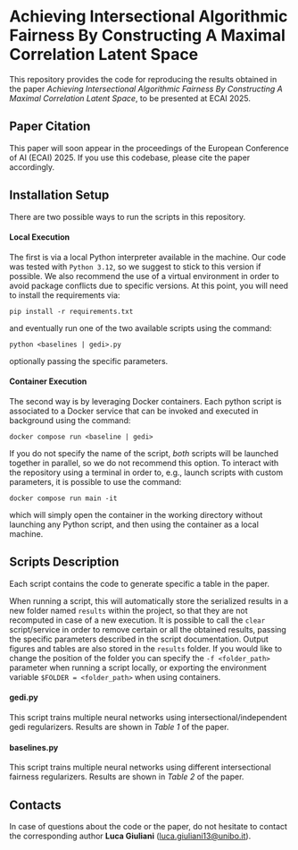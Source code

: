 # Achieving Intersectional Algorithmic Fairness By Constructing A Maximal Correlation Latent Space

This repository provides the code for reproducing the results obtained in the paper *Achieving Intersectional Algorithmic Fairness By Constructing A Maximal Correlation Latent Space*, to be presented at ECAI 2025.

## Paper Citation

This paper will soon appear in the proceedings of the European Conference of AI (ECAI) 2025.
If you use this codebase, please cite the paper accordingly.

## Installation Setup

There are two possible ways to run the scripts in this repository.

#### Local Execution

The first is via a local Python interpreter available in the machine.
Our code was tested with `Python 3.12`, so we suggest to stick to this version if possible.
We also recommend the use of a virtual environment in order to avoid package conflicts due to specific versions.
At this point, you will need to install the requirements via:
```
pip install -r requirements.txt
```
and eventually run one of the two available scripts using the command:
```
python <baselines | gedi>.py
```
optionally passing the specific parameters.

#### Container Execution

The second way is by leveraging Docker containers.
Each python script is associated to a Docker service that can be invoked and executed in background using the command:
```
docker compose run <baseline | gedi>
```
If you do not specify the name of the script, _both_ scripts will be launched together in parallel, so we do not recommend this option.
To interact with the repository using a terminal in order to, e.g., launch scripts with custom parameters, it is possible to use the command:
```
docker compose run main -it
```
which will simply open the container in the working directory without launching any Python script, and then using the container as a local machine.

## Scripts Description

Each script contains the code to generate specific a table in the paper.

When running a script, this will automatically store the serialized results in a new folder named `results` within the project, so that they are not recomputed in case of a new execution.
It is possible to call the `clear` script/service in order to remove certain or all the obtained results, passing the specific parameters described in the script documentation.
Output figures and tables are also stored in the `results` folder.
If you would like to change the position of the folder you can specify the `-f <folder_path>` parameter when running a script locally, or exporting the environment variable `$FOLDER = <folder_path>` when using containers.

#### gedi.py

This script trains multiple neural networks using intersectional/independent gedi regularizers.
Results are shown in _Table 1_ of the paper.

#### baselines.py

This script trains multiple neural networks using different intersectional fairness regularizers.
Results are shown in _Table 2_ of the paper.

## Contacts

In case of questions about the code or the paper, do not hesitate to contact the corresponding author **Luca Giuliani** ([luca.giuliani13@unibo.it](mailto:luca.giuliani13@unibo.it)).
